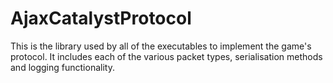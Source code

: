 # AjaxCatalystProtocol
This is the library used by all of the executables to implement the game's
protocol. It includes each of the various packet types, serialisation methods
and logging functionality.